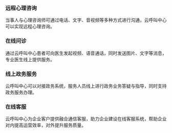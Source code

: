 ### 远程心理咨询
当事人与心理咨询师可通过电话、文字、音视频等多种方式进行沟通，云呼叫中心可以实现远程心理咨询。

### 在线问诊
通过云呼叫中心患者可向医生发起视频、语音通话，同时发送图片、文字等消息，专业医生线上提供服务。

### 线上政务服务
云呼叫中心可以对接政务系统，服务人员线上进行政务业务答疑与指导，同时支持政务服务办理。

### 在线客服
云呼叫中心为企业客户提供融合通信客服，助力企业建设在线客服系统，帮助企业对内提高运营效率，对外提升服务质量。
